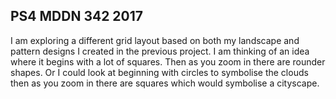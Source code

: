 ## PS4 MDDN 342 2017

I am exploring a different grid layout based on both my landscape and pattern designs I created in the previous project. 
I am thinking of an idea where it begins with a lot of squares. Then as you zoom in there are rounder shapes.
Or I could look at beginning with circles to symbolise the clouds then as you zoom in there are squares which would symbolise a cityscape. 